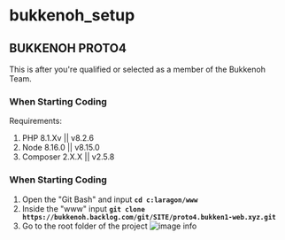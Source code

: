 # bukkenoh_setup

## BUKKENOH PROTO4

This is after you're qualified or selected as a member of the Bukkenoh Team.

### When Starting Coding 

Requirements:
1. PHP 8.1.Xv || v8.2.6
2. Node 8.16.0 || v8.15.0
3. Composer 2.X.X || v2.5.8

### When Starting Coding 
1. Open the "Git Bash" and input __`cd c:laragon/www`__
2. Inside the "www" input __`git clone https://bukkenoh.backlog.com/git/SITE/proto4.bukken1-web.xyz.git`__
3. Go to the root folder of the project ![image info](./images/img_wiki_backlog_interface.png)
